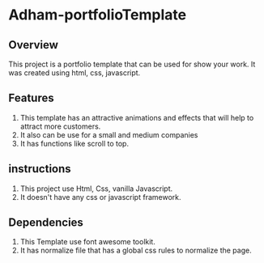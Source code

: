 # Adham-portfolioTemplate
## Overview
This project is a portfolio template that can be used for show your work. It was created using html, css, javascript.
## Features
1. This template has an attractive animations and effects that will help to attract more customers.
2. It also can be use for a small and medium companies
3. It has functions like scroll to top.
## instructions
1. This project use Html, Css, vanilla Javascript.
2. It doesn't have any css or javascript framework.
## Dependencies
1. This Template use font awesome toolkit.
2. It has normalize file that has a global css rules to normalize the page.
